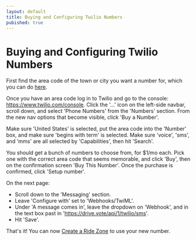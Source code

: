 ```yaml
---
layout: default
title: Buying and Configuring Twilio Numbers
pubished: true
---
```


# Buying and Configuring Twilio Numbers

First find the area code of the town or city you want a number for, which you can do <a href="http://www.allareacodes.com/" target="_blank">here</a>.

Once you have an area code log in to Twilio and go to the console: https://www.twilio.com/console. Click the '...' icon on the left-side navbar, scroll down, and select 'Phone Numbers' from the 'Numbers' section. From the new nav options that become visible, click 'Buy a Number'.

Make sure 'United States' is selected, put the area code into the 'Number' box, and make sure 'begins with term' is selected. Make sure 'voice', 'sms', and 'mms' are all selected by 'Capabilities', then hit 'Search'.

You should get a bunch of numbers to choose from, for $1/mo each. Pick one with the correct area code that seems memorable, and click 'Buy', then on the confirmation screen 'Buy This Number'. Once the purchase is confirmed, click 'Setup number'.

On the next page:
- Scroll down to the 'Messaging' section.
- Leave 'Configure with' set to 'Webhooks/TwiML'.
- Under 'A message comes in', leave the dropdown on 'Webhook', and in the text box past in 'https://drive.vote/api/1/twilio/sms'.
- Hit 'Save'.

That's it! You can now [Create a Ride Zone](Creating-a-Ride-Zone) to use your new number.